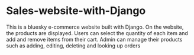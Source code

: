 # Sales-website-with-Django
This is a bluesky e-commerce website built with Django. On the website, the products are displayed. Users can select the quantity of each item and add and remove items from their cart. Admin can manage their products such as adding, editing, deleting and looking up orders
